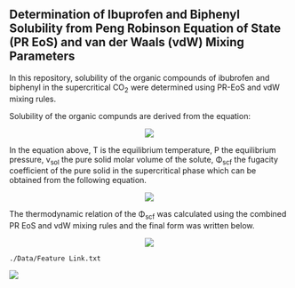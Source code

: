 ## Determination of Ibuprofen and Biphenyl Solubility from Peng Robinson Equation of State (PR EoS) and  van der Waals (vdW) Mixing Parameters  

In this repository, solubility of the organic compounds of ibubrofen and biphenyl in the supercritical CO<sub>2</sub> were determined using PR-EoS and vdW mixing rules. 

Solubility of the organic compunds are derived from the equation:


<p align="center"><img src="https://render.githubusercontent.com/render/math?math=\textbf \color{gray} \displaystyle y_{solubility} = \frac{y_{ideal} e^{\frac{v_{sol} \left(P - P_{sub}\right)}{R}}}{\phi_{scf}}"></p>

In the equation above, T is the equilibrium temperature, P the equilibrium pressure, v<sub>sol</sub> the pure solid molar volume of the solute, Φ<sub>scf</sub> 
the fugacity coefficient of the pure solid in the supercritical phase which can be obtained from the following equation. 


<p align="center"><img src="https://render.githubusercontent.com/render/math?math=\textbf \color{gray} \displaystyle \ln{\left(\phi_{scf} \right)} = -\ln{\left(Z \right)} -\int_{V}^{\infty} \left( \frac{dP}{dn_i} - \frac{1}{V}\right)\, dV"></p>

The thermodynamic relation of  the Φ<sub>scf</sub> was calculated using the combined PR EoS and vdW mixing rules and the final form was written below. 

<p align="center"><img src="https://latex.codecogs.com/gif.latex?O_t=\displaystyle - \log{\left(- \frac{P b}{R T} + Z_{1} \right)} + \frac{b_{s} \left(Z_{1} - 1\right)}{b} - \frac{\sqrt{2} a \left(- \frac{b_{s}}{b} + \frac{a_{s}}{a}\right) \log{\left(\frac{\frac{P b \left(1 + \sqrt{2}\right)}{R T} + Z_{1}}{\frac{P b \left(1 - \sqrt{2}\right)}{R T} + Z_{1}} \right)}}{4 R T b}" /> </p>


`./Data/Feature Link.txt`

<img src="https://render.githubusercontent.com/render/math?math=\textbf \color{gray} \displaystyle \sum_{\substack{0 \leq j \leq 1\\0 \leq i \leq 1}} {a}_{\left( i, \  j\right)} {y}_{i} {y}_{j}">
